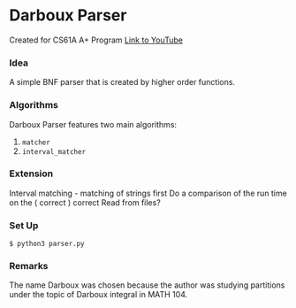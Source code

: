 # Darboux Parser
Created for CS61A A+ Program
[Link to YouTube](www.youtube.com)

### Idea
A simple BNF parser that is created by higher order functions.

### Algorithms
Darboux Parser features two main algorithms:
1. ```matcher```
2. ```interval_matcher```

### Extension
Interval matching - matching of strings first
Do a comparison of the run time on the ( correct ) correct
Read from files?

### Set Up
```shell
$ python3 parser.py
```

### Remarks
The name Darboux was chosen because the author was studying partitions under the topic of Darboux integral in MATH 104.

